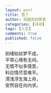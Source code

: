 ```yaml
---
layout: post
title: 悟了
author: 短腿兜的零食
categories: [诗词]
tags: [人生]
comments: true
published: false
---
```

别绪如丝梦不成，  
平常心境有无间。  
无情不似多情苦，  
料应情尽意难平。  
清浅浮生海上舟，  
安然自在向内求。  